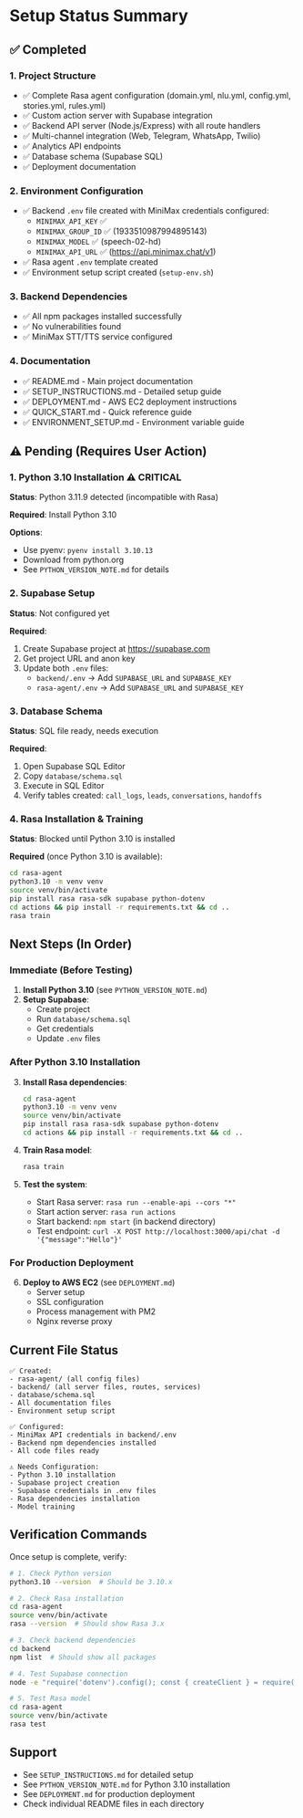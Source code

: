# Setup Status Summary

## ✅ Completed

### 1. Project Structure
- ✅ Complete Rasa agent configuration (domain.yml, nlu.yml, config.yml, stories.yml, rules.yml)
- ✅ Custom action server with Supabase integration
- ✅ Backend API server (Node.js/Express) with all route handlers
- ✅ Multi-channel integration (Web, Telegram, WhatsApp, Twilio)
- ✅ Analytics API endpoints
- ✅ Database schema (Supabase SQL)
- ✅ Deployment documentation

### 2. Environment Configuration
- ✅ Backend `.env` file created with MiniMax credentials configured:
  - `MINIMAX_API_KEY` ✅
  - `MINIMAX_GROUP_ID` ✅ (1933510987994895143)
  - `MINIMAX_MODEL` ✅ (speech-02-hd)
  - `MINIMAX_API_URL` ✅ (https://api.minimax.chat/v1)
- ✅ Rasa agent `.env` template created
- ✅ Environment setup script created (`setup-env.sh`)

### 3. Backend Dependencies
- ✅ All npm packages installed successfully
- ✅ No vulnerabilities found
- ✅ MiniMax STT/TTS service configured

### 4. Documentation
- ✅ README.md - Main project documentation
- ✅ SETUP_INSTRUCTIONS.md - Detailed setup guide
- ✅ DEPLOYMENT.md - AWS EC2 deployment instructions
- ✅ QUICK_START.md - Quick reference guide
- ✅ ENVIRONMENT_SETUP.md - Environment variable guide

## ⚠️ Pending (Requires User Action)

### 1. Python 3.10 Installation ⚠️ CRITICAL
**Status**: Python 3.11.9 detected (incompatible with Rasa)

**Required**: Install Python 3.10

**Options**:
- Use pyenv: `pyenv install 3.10.13`
- Download from python.org
- See `PYTHON_VERSION_NOTE.md` for details

### 2. Supabase Setup
**Status**: Not configured yet

**Required**:
1. Create Supabase project at https://supabase.com
2. Get project URL and anon key
3. Update both `.env` files:
   - `backend/.env` → Add `SUPABASE_URL` and `SUPABASE_KEY`
   - `rasa-agent/.env` → Add `SUPABASE_URL` and `SUPABASE_KEY`

### 3. Database Schema
**Status**: SQL file ready, needs execution

**Required**:
1. Open Supabase SQL Editor
2. Copy `database/schema.sql`
3. Execute in SQL Editor
4. Verify tables created: `call_logs`, `leads`, `conversations`, `handoffs`

### 4. Rasa Installation & Training
**Status**: Blocked until Python 3.10 is installed

**Required** (once Python 3.10 is available):
```bash
cd rasa-agent
python3.10 -m venv venv
source venv/bin/activate
pip install rasa rasa-sdk supabase python-dotenv
cd actions && pip install -r requirements.txt && cd ..
rasa train
```

## Next Steps (In Order)

### Immediate (Before Testing)
1. **Install Python 3.10** (see `PYTHON_VERSION_NOTE.md`)
2. **Setup Supabase**:
   - Create project
   - Run `database/schema.sql`
   - Get credentials
   - Update `.env` files

### After Python 3.10 Installation
3. **Install Rasa dependencies**:
   ```bash
   cd rasa-agent
   python3.10 -m venv venv
   source venv/bin/activate
   pip install rasa rasa-sdk supabase python-dotenv
   cd actions && pip install -r requirements.txt && cd ..
   ```

4. **Train Rasa model**:
   ```bash
   rasa train
   ```

5. **Test the system**:
   - Start Rasa server: `rasa run --enable-api --cors "*"`
   - Start action server: `rasa run actions`
   - Start backend: `npm start` (in backend directory)
   - Test endpoint: `curl -X POST http://localhost:3000/api/chat -d '{"message":"Hello"}'`

### For Production Deployment
6. **Deploy to AWS EC2** (see `DEPLOYMENT.md`)
   - Server setup
   - SSL configuration
   - Process management with PM2
   - Nginx reverse proxy

## Current File Status

```
✅ Created:
- rasa-agent/ (all config files)
- backend/ (all server files, routes, services)
- database/schema.sql
- All documentation files
- Environment setup script

✅ Configured:
- MiniMax API credentials in backend/.env
- Backend npm dependencies installed
- All code files ready

⚠️ Needs Configuration:
- Python 3.10 installation
- Supabase project creation
- Supabase credentials in .env files
- Rasa dependencies installation
- Model training
```

## Verification Commands

Once setup is complete, verify:

```bash
# 1. Check Python version
python3.10 --version  # Should be 3.10.x

# 2. Check Rasa installation
cd rasa-agent
source venv/bin/activate
rasa --version  # Should show Rasa 3.x

# 3. Check backend dependencies
cd backend
npm list  # Should show all packages

# 4. Test Supabase connection
node -e "require('dotenv').config(); const { createClient } = require('@supabase/supabase-js'); const sb = createClient(process.env.SUPABASE_URL, process.env.SUPABASE_KEY); console.log('Connected:', !!sb);"

# 5. Test Rasa model
cd rasa-agent
source venv/bin/activate
rasa test
```

## Support

- See `SETUP_INSTRUCTIONS.md` for detailed setup
- See `PYTHON_VERSION_NOTE.md` for Python 3.10 installation
- See `DEPLOYMENT.md` for production deployment
- Check individual README files in each directory

